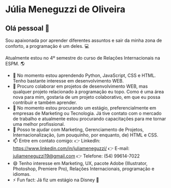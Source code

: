 # Júlia Meneguzzi de Oliveira

## Olá pessoal 👋
Sou apaixonada por aprender diferentes assuntos e sair da minha zona de conforto, a programação é um deles. :computer:

Atualmente estou no 4º semestre do curso de Relações Internacionais na ESPM. :earth_americas:

- 🌱 No momento estou aprendendo Python, JavaScript, CSS e HTML. Tenho bastante interesse em desenvolvimento WEB. 
- 👯 Procuro colaborar em projetos de desenvolvimento WEB, mas qualquer projeto relacionado à programação eu topo. Como é uma área nova para mim, gostaria de um projeto colaborativo, em que eu possa contribuir e também aprender.
- 🤔 No momento estou procurando um estágio, preferencialmente em empresas de Marketing ou Tecnologia. Já tive contato com o mercado de trabalho e atualmente estou procurando capacitações para me tornar uma melhor profissional.
- 💬 Posso te ajudar com Marketing, Gerenciamento de Projetos, Internacionalização, (um pouquinho, por enquanto, de) HTML e CSS.
- 📫 Entre em contato comigo:
:point_right: LinkedIn: https://www.linkedin.com/in/juliameneguzzi/
:point_right: E-mail: juliameneguzzi19@gmail.com
:point_right: Telefone: (54) 99614-7022
- 😄 Tenho interesse em Marketing, UX, pacote Adobe (Illustrator, Photoshop, Premiere Pro), Relações Internacionais, programação e idiomas.
- ⚡ Fun fact: Já fiz um estágio na Disney :european_castle:

